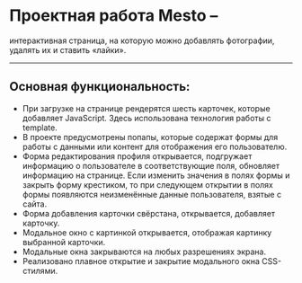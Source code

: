 # Проектная работа Mesto –

 интерактивная страница, на которую можно добавлять фотографии, удалять их и ставить «лайки».

---

## Основная функциональность:

* При загрузке на странице рендерятся шесть карточек, которые добавляет JavaScript. Здесь использована технология работы с template.
* В проекте предусмотрены попапы, которые содержат формы для работы с данными или контент для отображения его пользователю. 
* Форма редактирования профиля открывается, подгружает информацию о пользователе в соответствующие поля, обновляет информацию на странице. Если изменить значения в полях формы и закрыть форму крестиком, то при следующем открытии в полях формы появляются неизменённые данные пользователя, взятые с сайта.
* Форма добавления карточки свёрстана, открывается, добавляет карточку. 
* Модальное окно с картинкой открывается, отображая картинку выбранной карточки.
* Модальные окна закрываются на любых разрешениях экрана.
* Реализовано плавное открытие и закрытие модального окна CSS-стилями.
